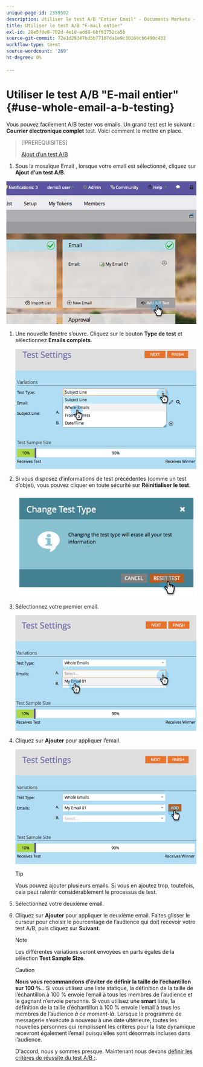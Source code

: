 ```yaml
---
unique-page-id: 2359502
description: Utiliser le test A/B "Entier Email" - Documents Marketo - Documentation du produit
title: Utiliser le test A/B "E-mail entier"
exl-id: 28e5f0e0-702d-4e1d-add8-6bf61752ca5b
source-git-commit: 72e1d29347bd5b77107da1e9c30169cb6490c432
workflow-type: tm+mt
source-wordcount: '269'
ht-degree: 0%

---
```


# Utiliser le test A/B &quot;E-mail entier&quot; {#use-whole-email-a-b-testing}

Vous pouvez facilement A/B tester vos emails. Un grand test est le suivant : **Courrier électronique complet** test. Voici comment le mettre en place.

>[!PREREQUISITES]
>
>[Ajout d’un test A/B](/help/marketo/product-docs/email-marketing/email-programs/email-program-actions/email-test-a-b-test/add-an-a-b-test.md)

1. Sous la mosaïque Email , lorsque votre email est sélectionné, cliquez sur **Ajout d’un test A/B**.

![](assets/image2014-9-12-15-3a22-3a12.png)

1. Une nouvelle fenêtre s’ouvre. Cliquez sur le bouton **Type de test** et sélectionnez **Emails complets**.

   ![](assets/image2014-9-12-15-3a22-3a27.png)

1. Si vous disposez d’informations de test précédentes (comme un test d’objet), vous pouvez cliquer en toute sécurité sur **Réinitialiser le test**.

   ![](assets/image2014-9-12-15-3a22-3a40.png)

1. Sélectionnez votre premier email.

   ![](assets/image2014-9-12-15-3a22-3a52.png)

1. Cliquez sur **Ajouter** pour appliquer l’email.

   ![](assets/image2014-9-12-15-3a23-3a20.png)

   >[!TIP]
   >
   >Vous pouvez ajouter plusieurs emails. Si vous en ajoutez trop, toutefois, cela peut ralentir considérablement le processus de test.

1. Sélectionnez votre deuxième email.

   [](assets/image2014-9-12-15-3a23-3a49.png)

1. Cliquez sur **Ajouter** pour appliquer le deuxième email. Faites glisser le curseur pour choisir le pourcentage de l’audience qui doit recevoir votre test A/B, puis cliquez sur **Suivant**.

   [](assets/image2014-9-12-15-3a24-3a1.png)

   >[!NOTE]
   >
   >Les différentes variations seront envoyées en parts égales de la sélection **Test Sample Size**.

   >[!CAUTION]
   >
   >**Nous vous recommandons d’éviter de définir la taille de l’échantillon sur 100 %.**. Si vous utilisez une liste statique, la définition de la taille de l’échantillon à 100 % envoie l’email à tous les membres de l’audience et le gagnant n’envoie personne. Si vous utilisez une **smart** liste, la définition de la taille d’échantillon à 100 % envoie l’email à tous les membres de l’audience _à ce moment-là_. Lorsque le programme de messagerie s’exécute à nouveau à une date ultérieure, toutes les nouvelles personnes qui remplissent les critères pour la liste dynamique recevront également l’email puisqu’elles sont désormais incluses dans l’audience.

   D&#39;accord, nous y sommes presque. Maintenant nous devons [définir les critères de réussite du test A/B ;](/help/marketo/product-docs/email-marketing/email-programs/email-program-actions/email-test-a-b-test/define-the-a-b-test-winner-criteria.md).
